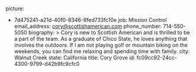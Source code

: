 picture:
  - 7d475241-a21d-40f0-8346-8fed733fc10e
job: Mission Control
email_address: cory@scottishamerican.com
phone_number: 714-550-5050
biography: >
  Cory is new to Scottish American and is thrilled to be a part of the team. As a graduate of Chico
  State, he loves anything that involves the outdoors. If I am not playing golf or mountain biking on
  the weekends, you can find me relaxing and spending time with family.
city: Walnut Creek
state: California
title: Cory Grove
id: fc09cc92-24cc-4300-9799-d42b9fc9cfc0
